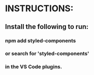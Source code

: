 # INSTRUCTIONS:

## Install the following to run:

### npm add styled-components
###   or search for 'styled-components'
###   in the VS Code plugins.
